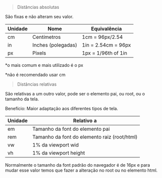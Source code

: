 > Distâncias absolutas <length>

São fixas e não alteram seu valor.

| Unidade | Nome               | Equivalência        |
| ------- | ------------------ | ------------------- |
| cm      | Centímetros        | 1cm = 96px/2.54     |
| in      | Inches (polegadas) | 1in = 2.54cm = 96px |
| px      | Pixels             | 1px = 1/96th of 1in |

\*o mais comum e mais utilizado é o px

\*não é recomendado usar cm

> Distâncias relativas

São relativas a um outro valor, pode ser o elemento pai, ou root, ou o tamanho da tela.

Benefício: Maior adaptação aos diferentes tipos de tela.

| Unidade | Relativo a                                   |
| ------- | -------------------------------------------- |
| em      | Tamanho da font do elemento pai              |
| rem     | Tamanho da font do elemento raiz (root/html) |
| vw      | 1% da viewport wid                           |
| vh      | 1% da viewport height                        |

Normalmente o tamanho da font padrão do navegador é de 16px e para mudar esse valor temos que fazer a alteração no root ou no elemento html.
